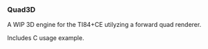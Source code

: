 ### Quad3D 

A WIP 3D engine for the TI84+CE utilyzing a forward quad renderer. 

Includes C usage example.
